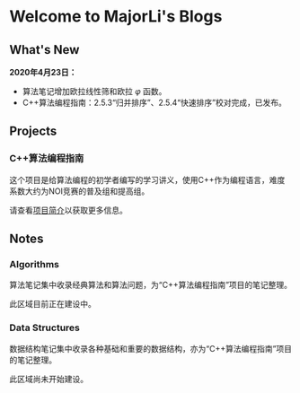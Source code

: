 # Welcome to MajorLi's Blogs

## What's New

**2020年4月23日：**

- 算法笔记增加欧拉线性筛和欧拉 $\varphi$ 函数。
- C++算法编程指南：2.5.3“归并排序”、2.5.4“快速排序”校对完成，已发布。

## Projects


### C++算法编程指南

这个项目是给算法编程的初学者编写的学习讲义，使用C++作为编程语言，难度系数大约为NOI竞赛的普及组和提高组。

请查看[项目简介](projects/algo_guide.md)以获取更多信息。

## Notes

### Algorithms

算法笔记集中收录经典算法和算法问题，为“C++算法编程指南”项目的笔记整理。

此区域目前正在建设中。

### Data Structures

数据结构笔记集中收录各种基础和重要的数据结构，亦为“C++算法编程指南”项目的笔记整理。

此区域尚未开始建设。

